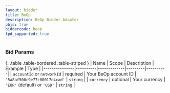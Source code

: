 ```yaml
---
layout: bidder
title: BeOp
description: BeOp Bidder Adaptor
pbjs: true
biddercode: beop
fpd_supported: true
---
```


### Bid Params

{: .table .table-bordered .table-striped }
| Name          | Scope    | Description | Example | Type     |
|---------------|----------|-------------|---------|----------|
| `accountId` or `networkId` | required |  Your BeOp account ID   | `'5a8af500c9e77c00017e4cad'`   | `string` |
| `currency`      | optional |  Your currency        |  `'EUR'` (default) or `'USD'`   | `string` |
